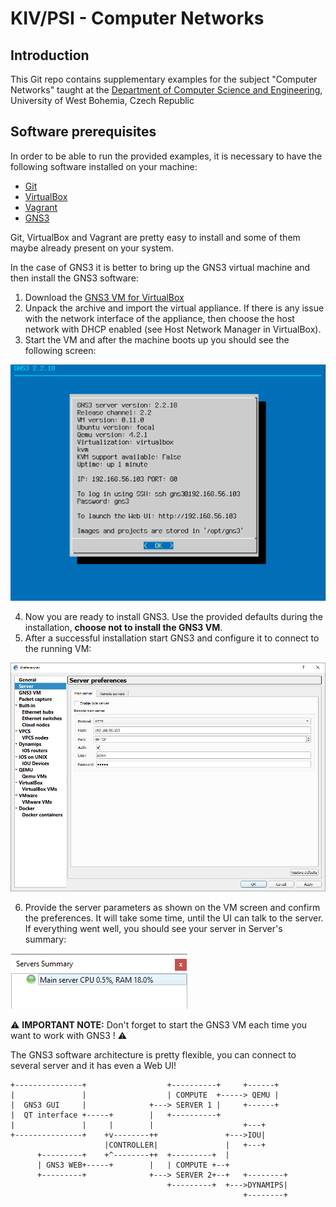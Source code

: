 # KIV/PSI - Computer Networks

## Introduction

This Git repo contains supplementary examples for the subject "Computer Networks" taught at the [Department of Computer Science and Engineering](http://www.kiv.zcu.cz/), University of West Bohemia, Czech Republic

## Software prerequisites

In order to be able to run the provided examples, it is necessary to have the following software installed on your machine:

* [Git](https://git-scm.com/)
* [VirtualBox](https://www.virtualbox.org/)
* [Vagrant](https://www.vagrantup.com/)
* [GNS3](https://www.gns3.com/)

Git, VirtualBox and Vagrant are pretty easy to install and some of them maybe already present on your system.

In the case of GNS3 it is better to bring up the GNS3 virtual machine and then install the GNS3 software:

1. Download the [GNS3 VM for VirtualBox](https://www.gns3.com/software/download-vm)
2. Unpack the archive and import the virtual appliance. If there is any issue with the network interface of the appliance, then choose the host network with DHCP enabled (see Host Network Manager in VirtualBox).
3. Start the VM and after the machine boots up you should see the following screen:

![GNS3vm.png](images/GNS3vm.png)

4. Now you are ready to install GNS3. Use the provided defaults during the installation, **choose not to install the GNS3 VM**.
5. After a successful installation start GNS3 and configure it to connect to the running VM:

![GNS3ui.png](images/GNS3ui.png)

6. Provide the server parameters as shown on the VM screen and confirm the preferences. It will take some time, until the UI can talk to the server. If everything went well, you should see your server in Server's summary:

![GNS3ui-server.png](images/GNS3ui-server.png)

⚠️ **IMPORTANT NOTE:** Don't forget to start the GNS3 VM each time you want to work with GNS3 ! ⚠️

The GNS3 software architecture is pretty flexible, you can connect to several server and it has even a Web UI!

```
+---------------+                  +----------+     +------+
|               |                  | COMPUTE  +-----> QEMU |
|  GNS3 GUI     |              +---> SERVER 1 |     +------+
|  QT interface +-----+        |   +----------+
|               |     |        |                    +---+
+---------------+    +v--------++               +--->IOU|
                     |CONTROLLER|               |   +---+
      +---------+    +^--------++  +---------+  |
      | GNS3 WEB+-----+        |   | COMPUTE +--+
      +---------+              +---> SERVER 2+--+   +--------+
                                   +---------+  +--->DYNAMIPS|
                                                    +--------+
```

